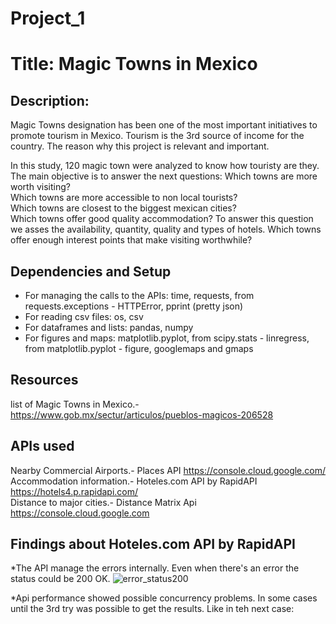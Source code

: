 # Project_1

# Title: Magic Towns in Mexico 

## Description:
Magic Towns designation has been one of the most important initiatives to promote tourism in Mexico. Tourism is the 3rd 
source of income for the country. The reason why this project is relevant and important.  

In this study, 120 magic town were analyzed to know how touristy are they. The main objective is to answer the next questions:
Which towns are more worth visiting?                                                                                          
Which towns are more accessible to non local tourists?                                                                          
Which towns are closest to the biggest mexican cities?                                                                       
Which towns offer good quality accommodation? To answer this question we asses the availability, quantity, quality and types of hotels.
Which towns offer enough interest points that make visiting worthwhile?                         

## Dependencies and Setup
* For managing the calls to the APIs: time, requests, from requests.exceptions - HTTPError, pprint (pretty json) 
* For reading csv files: os, csv
* For dataframes and lists: pandas, numpy
* For figures and maps:  matplotlib.pyplot, from scipy.stats - linregress, from matplotlib.pyplot - figure, googlemaps and gmaps 

## Resources
list of Magic Towns in Mexico.- https://www.gob.mx/sectur/articulos/pueblos-magicos-206528

## APIs used 
Nearby Commercial Airports.- Places API https://console.cloud.google.com/                                                   
Accommodation information.- Hoteles.com API by RapidAPI   https://hotels4.p.rapidapi.com/                                        
Distance to major cities.-  Distance Matrix Api   https://console.cloud.google.com

## Findings about Hoteles.com API by RapidAPI
*The API manage the errors internally. Even when there's an error the status could be 200 OK. 
![error_status200](https://user-images.githubusercontent.com/64176733/84956024-38fa9b00-b0ad-11ea-9e26-13662a21e23a.jpg)

*Api performance showed possible concurrency problems. In some cases until the 3rd try was possible to get the results. Like in teh next case: 


